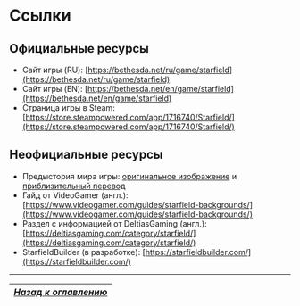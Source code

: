 # Ссылки

## Официальные ресурсы
+ Сайт игры (RU): [https://bethesda.net/ru/game/starfield](https://bethesda.net/ru/game/starfield)
+ Сайт игры (EN): [https://bethesda.net/en/game/starfield](https://bethesda.net/en/game/starfield)
+ Страница игры в Steam: [https://store.steampowered.com/app/1716740/Starfield/](https://store.steampowered.com/app/1716740/Starfield/)

## Неофициальные ресурсы
+ Предыстория мира игры: [оригинальное изображение](https://cdn.discordapp.com/attachments/1125351713998655589/1143254227758616646/ksh52hh104ib1.png) и [приблизительный перевод](https://tesall.ru/news/starfield/1301-bethesda-vipustila-khronologiyu-sobitii-starfield)
+ Гайд от VideoGamer (англ.): [https://www.videogamer.com/guides/starfield-backgrounds/](https://www.videogamer.com/guides/starfield-backgrounds/)
+ Раздел с информацией от DeltiasGaming (англ.): [https://deltiasgaming.com/category/starfield/](https://deltiasgaming.com/category/starfield/)
+ StarfieldBuilder (в разработке): [https://starfieldbuilder.com/](https://starfieldbuilder.com/)

------

|[*Назад к оглавлению*](https://github.com/Meridiano/Starfield-Head)|
|:---:|